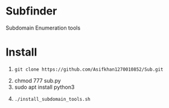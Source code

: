 # Subfinder
Subdomain Enumeration tools 

# Install 

1.     git clone https://github.com/Asifkhan1270010852/Sub.git
2. chmod 777 sub.py
3. sudo apt install python3
4.     ./install_subdomain_tools.sh
